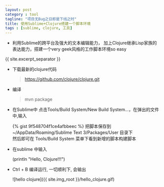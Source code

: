 ```yaml
---
layout: post
category : tool
tagline: "项目无Bug之日即是下线之时"
title: 使用Sublime+Clojure搭建一个脚本环境
tags : [sublime, clojure, 工具]
---
```

* 利用Sublime的跨平台及强大的文本编辑能力， 加上Clojure继承Lisp家族的表达能力，搭建一个very geek风格的工作脚本环境so easy    
   
{{ site.excerpt_separator }}

* 下载最新的clojure代码
  > https://github.com/clojure/clojure.git

* 编译
  > mvn package 

* 在Sublime中 点击Tools/Build System/New Build System...，在弹出的文件中,输入

    {% gist 9f548704f1ce4afbbeec %}
    把脚本保存到 ~/AppData/Roaming/Sublime Text 3/Packages/User 目录下   
    然后即可在 Tools/Build System 菜单下看到新增的脚本构建脚本   

* 在sublime 中输入
   
   	(println "Hello, Clojure!!!")   

* Ctrl + B 编译运行, 一切顺利下, 会输出   

   ![hello clojure]({{ site.img_root }}/hello_clojure.gif)
